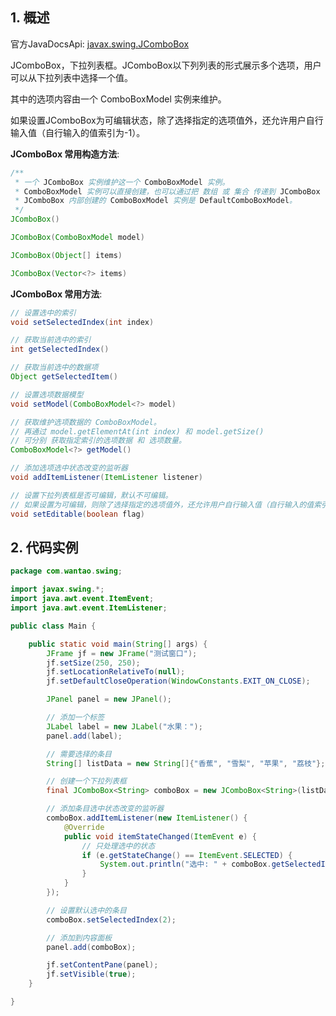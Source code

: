 ## 1. 概述

官方JavaDocsApi: [javax.swing.JComboBox](https://docs.oracle.com/javase/8/docs/api/javax/swing/JComboBox.html)

JComboBox，下拉列表框。JComboBox以下列列表的形式展示多个选项，用户可以从下拉列表中选择一个值。

其中的选项内容由一个 ComboBoxModel 实例来维护。

如果设置JComboBox为可编辑状态，除了选择指定的选项值外，还允许用户自行输入值（自行输入的值索引为-1）。

**JComboBox 常用构造方法**:

```java
/**
 * 一个 JComboBox 实例维护这一个 ComboBoxModel 实例。
 * ComboBoxModel 实例可以直接创建，也可以通过把 数组 或 集合 传递到 JComboBox 中间接创建。
 * JComboBox 内部创建的 ComboBoxModel 实例是 DefaultComboBoxModel。
 */
JComboBox()

JComboBox(ComboBoxModel model)

JComboBox(Object[] items)

JComboBox(Vector<?> items)
```

**JComboBox 常用方法**:

```java
// 设置选中的索引
void setSelectedIndex(int index)

// 获取当前选中的索引
int getSelectedIndex()

// 获取当前选中的数据项
Object getSelectedItem()

// 设置选项数据模型
void setModel(ComboBoxModel<?> model)

// 获取维护选项数据的 ComboBoxModel。
// 再通过 model.getElementAt(int index) 和 model.getSize() 
// 可分别 获取指定索引的选项数据 和 选项数量。
ComboBoxModel<?> getModel()

// 添加选项选中状态改变的监听器
void addItemListener(ItemListener listener)

// 设置下拉列表框是否可编辑，默认不可编辑。
// 如果设置为可编辑，则除了选择指定的选项值外，还允许用户自行输入值（自行输入的值索引为-1）
void setEditable(boolean flag)
```

## 2. 代码实例

```java
package com.wantao.swing;

import javax.swing.*;
import java.awt.event.ItemEvent;
import java.awt.event.ItemListener;

public class Main {

    public static void main(String[] args) {
        JFrame jf = new JFrame("测试窗口");
        jf.setSize(250, 250);
        jf.setLocationRelativeTo(null);
        jf.setDefaultCloseOperation(WindowConstants.EXIT_ON_CLOSE);

        JPanel panel = new JPanel();

        // 添加一个标签
        JLabel label = new JLabel("水果：");
        panel.add(label);

        // 需要选择的条目
        String[] listData = new String[]{"香蕉", "雪梨", "苹果", "荔枝"};

        // 创建一个下拉列表框
        final JComboBox<String> comboBox = new JComboBox<String>(listData);

        // 添加条目选中状态改变的监听器
        comboBox.addItemListener(new ItemListener() {
            @Override
            public void itemStateChanged(ItemEvent e) {
                // 只处理选中的状态
                if (e.getStateChange() == ItemEvent.SELECTED) {
                    System.out.println("选中: " + comboBox.getSelectedIndex() + " = " + comboBox.getSelectedItem());
                }
            }
        });

        // 设置默认选中的条目
        comboBox.setSelectedIndex(2);

        // 添加到内容面板
        panel.add(comboBox);

        jf.setContentPane(panel);
        jf.setVisible(true);
    }

}
```

